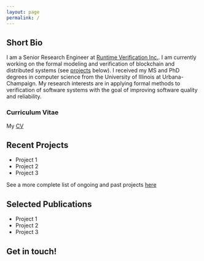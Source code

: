 ```yaml
---
layout: page
permalink: /
---
```


##

## Short Bio

I am a Senior Research Engineer at [Runtime Verification Inc.](https://runtimeverification.com). I am currently working on the formal modeling and verification of blockchain and distributed systems (see  [projects](#) below). I received my MS and PhD degrees in computer science from the University of Illinois at Urbana-Champaign. My research interests are in applying formal methods to verification of software systems with the goal of improving software quality and reliability.

### Curriculum Vitae

My [CV](#)

## Recent Projects

- Project 1
- Project 2
- Project 3

See a more complete list of ongoing and past projects [here](#)

## Selected Publications

- Project 1
- Project 2
- Project 3

## Get in touch!




